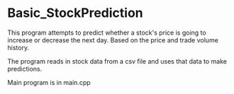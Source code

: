 # Basic_StockPrediction
 This program attempts to predict whether a stock's price is going to increase or decrease the next day. Based on the price and trade volume history.

The program reads in stock data from a csv file and uses that data to make predictions.

Main program is in main.cpp

